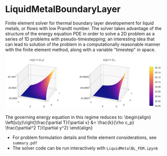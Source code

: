 # LiquidMetalBoundaryLayer

Finite element solver for thermal boundary layer developement for liquid metals, or flows with low
Prandtl number. The solver takes advantage of the structure of the energy equation PDE in order to
solve a 2D problem as a series of 1D problems with pseudo-timestepping; an interesting idea that can
lead to solution of the problem in a computationally reasonable manner with the finite element
method, along with a variable "timestep" in space.

![BL Logo](https://github.com/CorbinFoucart/LiquidMetalBoundaryLayer/raw/master/img/BL_image.png)

The governing energy equation in this regime reduces to:
\begin{align}
  \left[u(y)\right]\frac{\partial T}{\partial x} 
  &= \frac{k}{\rho c_p} \frac{\partial^2 T}{\partial y^2} 
\end{align}

- For problem formulation details and finite element considerations, see `summary.pdf`
- The solver code can be run interactively with `LiquidMetalBL_FEM.ipynb`
